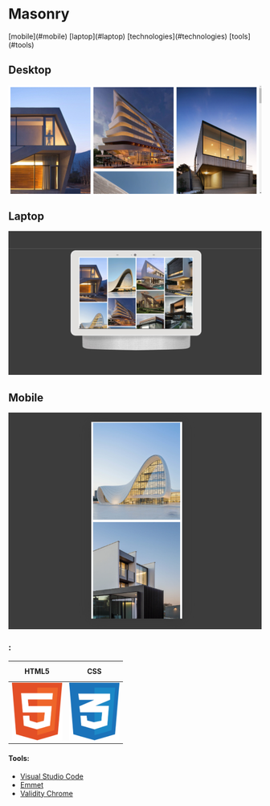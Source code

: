 # Masonry    

<div style="display: flex; gap: 20px;">
  [mobile](#mobile)
  [laptop](#laptop)
  [technologies](#technologies)
  [tools](#tools)
</div>

## Desktop
<img src="https://github.com/AndriiKot/CSS__Masonry/blob/main/preview/desktop.png" alt="Desktop preview">

## Laptop
<img src="https://github.com/AndriiKot/CSS__Masonry/blob/main/preview/laptop.png" alt="Laptop preview">

## Mobile
<img src="https://github.com/AndriiKot/CSS__Masonry/blob/main/preview/mobile.png" alt="Mobile preview">

### :

<table>
  <thead>
    <tr>
      <th height=33 width=100>HTML5</th>
      <th height=33 width=100>CSS</th>
    </tr>
  </thead>
  <tbody>
      <tr>
      <td height=100 width=100>
        <a href=https://html.spec.whatwg.org/multipage/>
          <img src="https://github.com/AndriiKot/CSS__Masonry/blob/main/preview/technologies/html.svg" alt=HTML5>
        </a>
      </td>
      <td height=100 width=100>
        <a href=https://www.w3.org/Style/CSS/>
          <img src="https://github.com/AndriiKot/CSS__Masonry/blob/main/preview/technologies/css.svg" alt=CSS>
        </a>
      </td>
    </tr>
  </tbody>
</table>

#### Tools:

<ul>
  <li><a href="https://code.visualstudio.com/">Visual Studio Code</a></li>
  <li><a href="https://code.visualstudio.com/docs/editor/emmet">Emmet</a></li>
  <li><a href="https://chromewebstore.google.com/detail/validity/bbicmjjbohdfglopkidebfccilipgeif">Validity Chrome</a></li>
</ul>
